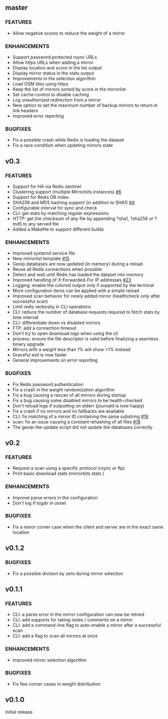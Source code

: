 ## master

### FEATURES

- Allow negative scores to reduce the weight of a mirror

### ENHANCEMENTS

- Support password protected rsync URLs
- Allow https URLs when adding a mirror
- Display location and score in the list output
- Display mirror status in the stats output
- Improvements in the selection algorithm
- Load OSM tiles using https
- Keep the list of mirrors sorted by score in the mirrorlist
- Set cache-control to disable caching
- Log unauthorized redirection from a mirror
- New option to set the maximum number of backup mirrors to return in link headers
- Improved error reporting

### BUGFIXES

- Fix a possible crash while Redis is loading the dataset
- Fix a race condition when updating mirrors state

## v0.3

### FEATURES

- Support for HA via Redis sentinel
- Clustering support (multiple Mirrorbits instances) [#6](https://github.com/etix/mirrorbits/issues/6)
- Support for Redis DB index
- SHA256 and MD5 hashing support (in addition to SHA1) [#4](https://github.com/etix/mirrorbits/issues/4)
- Configurable interval for sync and check
- CLI: get stats by matching regular expressions
- HTTP: get the checksum of any file by appending ?sha1, ?sha256 or ?md5 to any served file
- Added a Makefile to support different builds

### ENHANCEMENTS

- Improved systemd service file
- New mirrorlist template [#15](https://github.com/etix/mirrorbits/issues/15)
- Geoip databases are now updated (in memory) during a reload
- Reuse all Redis connections when possible
- Detect and wait until Redis has loaded the dataset into memory
- Improved handling of X-Forwarded-For IP addresses [#23](https://github.com/etix/mirrorbits/issues/23)
- Logging: enable the colored output only if supported by the terminal
- More configuration items can be applied with a simple reload
- Improved scan behavior for newly added mirror (healthcheck only after successful scan)
- Limit redis verbosity in CLI operations
- CLI: reduce the number of database requests required to fetch stats by time interval
- CLI: differentiate down vs disabled mirrors
- FTP: add a connection timeout
- Don't try to open download logs when using the cli
- process: ensure the file descriptor is valid before finalizing a seamless binary upgrade
- Mirrors with a weight less than 1% will show <1% instead
- Graceful exit is now faster
- General improvements on error reporting


### BUGFIXES

- Fix Redis password authentication
- Fix a crash in the weight randomization algorithm
- Fix a bug causing a rescan of all mirrors during startup
- Fix a bug causing some disabled mirrors to be health-checked
- Don't reload logs if outputting on stderr (journald is now happy)
- Fix a crash if no mirrors and no fallbacks are available
- CLI: fix matching of a mirror ID containing the same substring [#19](https://github.com/etix/mirrorbits/issues/19)
- scan: fix an issue causing a constant rehashing of all files [#18](https://github.com/etix/mirrorbits/issues/18)
- The geoip-lite-update script did not update the databases correctly

## v0.2

### FEATURES

- Request a scan using a specific protocol (rsync or ftp)
- Print basic download stats (mirrorbits stats <identifier>)

### ENHANCEMENTS

- Improve parse errors in the configuration
- Don't log if logdir in unset

### BUGFIXES

- Fix a minor corner case when the client and server are in the exact same location

## v0.1.2

### BUGFIXES

- Fix a possible division by zero during mirror selection

## v0.1.1

### FEATURES

- CLI: a parse error in the mirror configuration can now be retried
- CLI: add supports for taking notes / comments on a mirror
- CLI: add a command-line flag to auto-enable a mirror after a successful scan
- CLI: add a flag to scan all mirrors at once

### ENHANCEMENTS

- Improved mirror selection algorithm

### BUGFIXES

- Fix few corner cases in weight distribution

## v0.1.0

Initial release